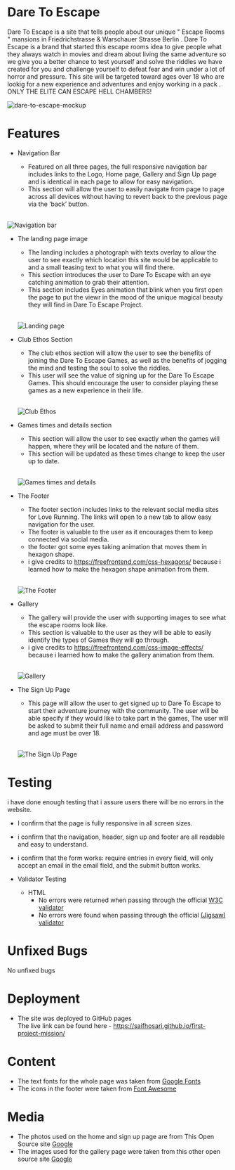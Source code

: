 # Dare To Escape

Dare To Escape is a site that tells people about our unique " Escape Rooms " mansions in Friedrichstrasse & Warschauer Strasse Berlin .
Dare To Escape is a brand that started this escape rooms idea to give people what they always watch in movies and dream about living the same adventure so we give you a better chance to test yourself and solve the riddles we have created for you and challenge yourself to defeat fear and win under a lot of horror and pressure.
This site will be targeted toward ages over 18 who are lookig for a new experience and adventures and enjoy working in a pack .
ONLY THE ELITE CAN ESCAPE HELL CHAMBERS!

![dare-to-escape-mockup](/assests/images/dare-to-escape-mockup.png)

# Features

* Navigation Bar

   -  Featured on all three pages, the full responsive navigation bar includes links to the Logo, Home page, Gallery and Sign Up page and is identical in each page to allow for easy navigation.
   - This section will allow the user to easily navigate from page to page across all devices without having to revert back to the previous page via the ‘back’ button.
<br/> <br/>

![Navigation bar](/assests/images/Navigation-bar.png)

* The landing page image

  - The landing includes a photograph with texts overlay to allow the user to see exactly which location this site would be applicable to and a small teasing text to what you will find there.
  - This section introduces the user to Dare To Escape with an eye catching animation to grab their attention.
  - This section includes Eyes animation that blink when you first open the page to put the viewr in the mood of the unique magical beauty they will find in Dare To Escape Project.
<br/> <br/>

  ![Landing page](/assests/images/landing-page.png)

* Club Ethos Section

  - The club ethos section will allow the user to see the benefits of joining the Dare To Escape Games, as well as the benefits of jogging the mind and testing the soul to solve the riddles.
  - This user will see the value of signing up for the Dare To Escape Games. This should encourage the user to consider playing these games as a new experience in their life.
<br/> <br/>

  ![Club Ethos](/assests/images/Club%20Ethos.png)

* Games times and details section

  - This section will allow the user to see exactly when the games will happen, where they will be located and the nature of them.
  - This section will be updated as these times change to keep the user up to date.
  <br/> <br/>

  ![Games times and details](/assests/images/Games%20times%20and%20details.png)

* The Footer

  - The footer section includes links to the relevant social media sites for Love Running. The links will open to a new tab to allow easy navigation for the user.
  - The footer is valuable to the user as it encourages them to keep connected via social media.
  - the footer got some eyes taking animation that moves them in hexagon shape.
  - i give credits to https://freefrontend.com/css-hexagons/ because i learned how to make the hexagon shape animation from them.
    <br/> <br/>

  ![The Footer](/assests/images/the-footer.png)

* Gallery

  - The gallery will provide the user with supporting images to see what the escape rooms look like.
  - This section is valuable to the user as they will be able to easily identify the types of Games they will go through.
  - i give credits to https://freefrontend.com/css-image-effects/ because i learned how to make the gallery animation from them.
   <br/> <br/>

  ![Gallery](/assests/images/gallery.png)

* The Sign Up Page

  - This page will allow the user to get signed up to Dare To Escape to start their adventure journey with the community. The user will be able specify if they would like to take part in the games, The user will be asked to submit their full name and email address and password and age must be over 18.
   <br/> <br/>

  ![The Sign Up Page](/assests/images/sign-up-page.png)

# Testing 

i have done enough testing that i assure users there will be no errors in the website.

 * I confirm that the page is fully responsive in all screen sizes.
 * i confirm that the navigation, header, sign up and footer are all readable and easy to understand.
 * i confirm that the form works: require entries in every field, will only accept an email in the email field, and the submit button works. 

* Validator Testing

  * HTML
    - No errors were returned when passing through the official [W3C validator]("https://validator.w3.org/nu/")
    - No errors were found when passing through the official [(Jigsaw) validator]("https://www.w3.org/")

# Unfixed Bugs 

No unfixed bugs

# Deployment

 * The site was deployed to GitHub pages <br/>
 The live link can be found here - https://saifhosari.github.io/first-project-mission/

# Content 

  * The text fonts for the whole page was taken from [Google Fonts]("https://fonts.google.com/")
  * The icons in the footer were taken from [Font Awesome]("https://fontawesome.com/")

# Media 

  * The photos used on the home and sign up page are from This Open Source site [Google]("https://www.google.com/")
  * The images used for the gallery page were taken from this other open source site [Google]("https://www.google.com/")